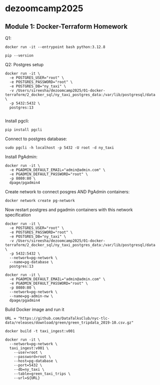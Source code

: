 # dezoomcamp2025

## Module 1: Docker-Terraform Homework

Q1:

```
docker run -it --entrypoint bash python:3.12.8

```

```
pip --version

```

Q2: Postgres setup

```
docker run -it \
  -e POSTGRES_USER="root" \
  -e POSTGRES_PASSWORD="root" \
  -e POSTGRES_DB="ny_taxi" \
  -v /Users/sireesha/dezoomcamp2025/01-docker-terraform/2_docker_sql/ny_taxi_postgres_data:/var/lib/postgresql/data \
  -p 5432:5432 \
  postgres:13
  
```

Install pgcli:
  ```
  pip install pgcli
 
  ```

Connect to postgres database:
  ```
  sudo pgcli -h localhost -p 5432 -U root -d ny_taxi
  
  ```

Install PgAdmin:
```
docker run -it \
  -e PGADMIN_DEFAULT_EMAIL="admin@admin.com" \
  -e PGADMIN_DEFAULT_PASSWORD="root" \
  -p 8080:80 \
  dpage/pgadmin4

```

Create network to connect posgres AND PgAdmin containers:
```
docker network create pg-network

```

Now restart postgres and pgadmin containers with this network specification

```
docker run -it \
  -e POSTGRES_USER="root" \
  -e POSTGRES_PASSWORD="root" \
  -e POSTGRES_DB="ny_taxi" \
  -v /Users/sireesha/dezoomcamp2025/01-docker-terraform/2_docker_sql/ny_taxi_postgres_data:/var/lib/postgresql/data \
  -p 5432:5432 \
  --network=pg-network \
  --name=pg-database \
  postgres:13

docker run -it \
  -e PGADMIN_DEFAULT_EMAIL="admin@admin.com" \
  -e PGADMIN_DEFAULT_PASSWORD="root" \
  -p 8080:80 \
  --network=pg-network \
  --name=pg-admin-nw \
  dpage/pgadmin4

```

Build Docker image and run it
```
URL = "https://github.com/DataTalksClub/nyc-tlc-data/releases/download/green/green_tripdata_2019-10.csv.gz"

docker build -t taxi_ingest:v001

docker run -it \
  --network=pg-network \
  taxi_ingest:v001 \
    --user=root \
    --password=root \
    --host=pg-database \
    --port=5432 \
    --db=ny_taxi \
    --table=green_taxi_trips \
    --url=${URL}